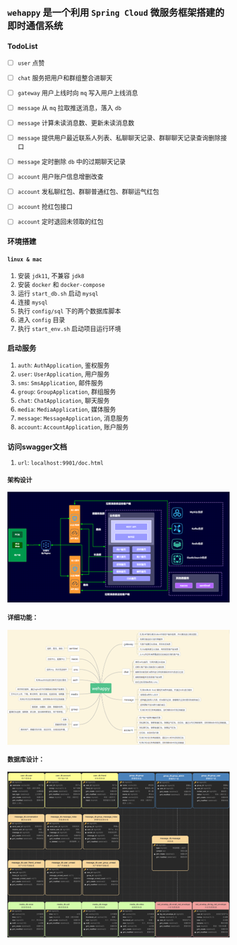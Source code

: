 ## `wehappy` 是一个利用 `Spring Cloud` 微服务框架搭建的即时通信系统

### TodoList

 - [ ] `user` 点赞
 - [ ] `chat` 服务把用户和群组整合进聊天
 - [ ] `gateway` 用户上线时向 `mq` 写入用户上线消息
 - [ ] `message` 从 `mq` 拉取推送消息，落入 `db`
 - [ ] `message` 计算未读消息数、更新未读消息数
 - [ ] `message` 提供用户最近联系人列表、私聊聊天记录、群聊聊天记录查询删除接口
 - [ ] `message` 定时删除 `db` 中的过期聊天记录
 - [ ] `account` 用户账户信息增删改查
 - [ ] `account` 发私聊红包、群聊普通红包、群聊运气红包
 - [ ] `account` 抢红包接口
 - [ ] `account` 定时退回未领取的红包
 

### 环境搭建

#### `linux & mac`

1. 安装 `jdk11`, 不兼容 `jdk8`
2. 安装 `docker` 和 `docker-compose`
3. 运行 `start_db.sh` 启动 `mysql`
4. 连接 `mysql`
5. 执行 `config/sql` 下的两个数据库脚本
6. 进入 `config` 目录
7. 执行 `start_env.sh` 启动项目运行环境

### 启动服务

1. `auth`: `AuthApplication`, 鉴权服务
2. `user`: `UserApplication`, 用户服务
3. `sms`: `SmsApplication`, 邮件服务
4. `group`: `GroupApplication`, 群组服务
5. `chat`: `ChatApplication`, 聊天服务
6. `media`: `MediaApplication`, 媒体服务
7. `message`: `MessageApplication`, 消息服务
8. `account`: `AccountApplication`, 账户服务

### 访问swagger文档

1. `url`: `localhost:9901/doc.html`

#### 架构设计

![image-20201021005206055](doc/image/image-20201021005206055.png)

#### 详细功能：

![image-20201021005206013](doc/image/image-20201021005206013.png)

#### 数据库设计：

![image-20201021231238096](doc/image/image-20201021231238096.png)
